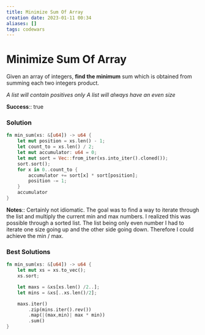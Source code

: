 ```yaml
---
title: Minimize Sum Of Array
creation date: 2023-01-11 00:34
aliases: []
tags: codewars 
---
```

# Minimize Sum Of Array
Given an array of integers, **find the minimum** sum which is obtained from summing each two integers product.

*A list will contain positives only*
*A list will always have an even size*

**Success**:: true

### Solution
```Rust
fn min_sum(xs: &[u64]) -> u64 {
    let mut position = xs.len() - 1;
    let count_to = xs.len() / 2;
    let mut accumulator: u64 = 0;
    let mut sort = Vec::from_iter(xs.into_iter().cloned());
    sort.sort();
    for x in 0..count_to {
        accumulator += sort[x] * sort[position];
        position -= 1;
    }
    accumulator 
}
```

**Notes**:: Certainly not idiomatic. The goal was to find a way to iterate through the list and multiply the current min and max numbers. I realized this was possible through a sorted list. The list being only even number I had to iterate one size going up and the other side going down. Therefore I could achieve the min / max. 

### Best Solutions
```Rust
fn min_sum(xs: &[u64]) -> u64 {
	let mut xs = xs.to_vec();
	xs.sort;

	let maxs = &xs[xs.len() /2..];
	let mins = &xs[..xs.len()/2];

	maxs.iter()
		.zip(mins.iter().rev())
		.map(|(max,min)| max * min))
		.sum()
}
```
